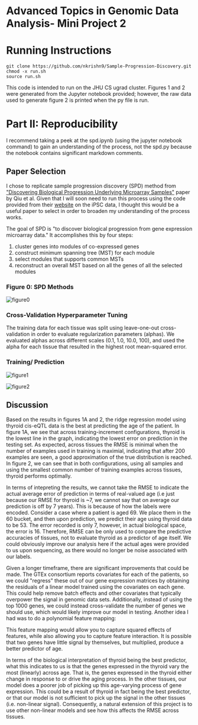 
# Advanced Topics in Genomic Data Analysis- Mini Project 2 #

# Running Instructions #
```
git clone https://github.com/nkrishn9/Sample-Progression-Discovery.git
chmod -x run.sh
source run.sh
```
This code is intended to run on the JHU CS ugrad cluster. Figures 1 and 2 were generated from the Jupyter notebook provided; however, the raw data used to generate figure 2 is printed when the py file is run. 

# Part II: Reproducibility #

I recommend taking a peek at the spd.ipynb (using the jupyter notebook command) to gain an understanding of the process, not the spd.py because the notebook contains significant markdown comments. 

## Paper Selection ##
I chose to replicate sample progression discovery (SPD) method from ["Discovering Biological Progression Underlying Microarray Samples"](https://github.com/nkrishn9/Sample-Progression-Discovery/blob/master/spd.PDF) paper by Qiu et al. Given that I will soon need to run this process using the code provided from their [website](http://pengqiu.gatech.edu/software/SPD/index.html) on the iPSC data, I thought this would be a useful paper to select in order to broaden my understanding of the process works. 

The goal of SPD is "to discover biological progression from gene expression microarray data." It accomplishes this by four steps: 
1) cluster genes into modules of co-expressed genes
2) construct minimum spanning tree (MST) for each module
3) select modules that supports common MSTs
4) reconstruct an overall MST based on all the genes of all the selected modules

### Figure 0: SPD Methods ###
![figure0]




### Cross-Validation Hyperparameter Tuning ###
The training data for each tissue was split using leave-one-out cross-validation in order to evaluate regularization parameters (alphas). We evaluated alphas across different scales (0.1, 1.0, 10.0, 100), and used the alpha for each tissue that resulted in the highest root mean-squared error. 

### Training/ Prediction ###
 
![figure1]


![figure2]


## Discussion ##
Based on the results in figures 1A and 2, the ridge regression model using thyroid cis-eQTL data is the best at predicting the age of the patient. In figure 1A, we see that across training-increment configurations, thyroid is the lowest line in the graph, indicating the lowest error on prediction in the testing set. As expected, across tissues the RMSE is minimal when the number of examples used in training is maximial, indicating that after 200 examples are seen, a good approximation of the true distribution is reached. In figure 2, we can see that in both configurations, using all samples and using the smallest common number of training examples across tissues, thyroid performs optimally. 

In terms of intepreting the results, we cannot take the RMSE to indicate the actual average error of prediction in terms of real-valued age (i.e just because our RMSE for thyroid is ~7, we cannot say that on average our prediction is off by 7 years). This is because of how the labels were encoded. Consider a case where a patient is aged 69. We place them in the 60 bucket, and then upon prediction, we predict their age using thyroid data to be 53. The error recorded is only 7, however, in actual biological space, the error is 16. Therefore, RMSE can be only used to compare the predictive accuracies of tissues, not to evaluate thyroid as a predictor of age itself. We could obviously improve our analysis here if the actual ages were provided to us upon sequencing, as there would no longer be noise associated with our labels. 

Given a longer timeframe, there are significant improvements that could be made. The GTEx consortium reports covariates for each of the patients, so we could "regress" these out of our gene expression matrices by obtaining the residuals of a linear model trained using the covariates on each gene. This could help remove batch effects and other covariates that typically overpower the signal in genomic data sets. Additionally, instead of using the top 1000 genes, we could instead cross-validate the number of genes we should use, which would likely improve our model in testing. Another idea I had was to do a polynomial feature mapping:


This feature mapping would allow you to capture squared effects of features, while also allowing you to capture feature interaction. It is possible that two genes have little signal by themselves, but multiplied, produce a better predictor of age. 

In terms of the biological interpretation of thyroid being the best predictor, what this indicates to us is that the genes expressed in the thyroid vary the most (linearly) across age. That is, the genes expressed in the thyroid either change in response to or drive the aging process. In the other tissues, our model does a poorer job of picking up this age-varying process of gene expression. This could be a result of thyroid in fact being the best predictor, or that our model is not sufficient to pick up the signal in the other tissues (i.e. non-linear signal). Consequently, a natural extension of this project is to use other non-linear models and see how this affects the RMSE across tissues. 

[figure0]: https://github.com/nkrishn9/Sample-Progression-Discovery/blob/master/figures/figure_0.png
[figure1]: https://github.com/nkrishn9/Sample-Progression-Discovery/blob/master/figures/figure_1.png
[figure2]: https://github.com/nkrishn9/Sample-Progression-Discovery/blob/master/figures/figure_2.png
